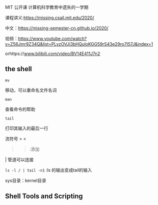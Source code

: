MIT 公开课 计算机科学教育中遗失的一学期

课程讲义:https://missing.csail.mit.edu/2020/

中文：https://missing-semester-cn.github.io/2020/

视频：https://www.youtube.com/watch?v=Z56Jmr9Z34Q&list=PLyzOVJj3bHQuloKGG59rS43e29ro7I57J&index=1

orhttps://www.bilibili.com/video/BV14E411J7n2

## the shell

`mv`

移动，可以重命名文件名词

`man`

查看命令的帮助

`tail`

打印其输入的最后一行



流符号 > <

  >>:添加



| 管道可以连接

  `ls -l / | tail -n1` :ls 的输出变成tail的输入

sys目录：kernel目录

## 	Shell Tools and Scripting

